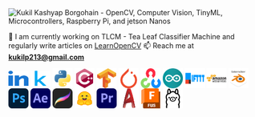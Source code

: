 
<img width="1920" height="478" alt="Kukil Kashyap Borgohain - OpenCV, Computer Vision, TinyML, Microcontrollers, Raspberry Pi, and jetson Nanos" src="https://github.com/user-attachments/assets/7c0c92ab-d5df-46da-8629-1d20455f0e71" />


🌱 I am currently working on TLCM - Tea Leaf Classifier Machine and regularly write articles on <a href="https://www.learnopencv.com/author/kukil" target="_blank">LearnOpenCV</a>
📫 Reach me at **kukilp213@gmail.com**

<p align="left">
<a href="https://www.linkedin.com/in/kukil-kashyap-borgohain/" target="_blank"><img align="center" src="https://github.com/kXborg/kXborg/blob/main/icons/linkedin.svg?raw=true" alt="linkedin" height="30" width="40" /></a>
<a href="https://kaggle.com/kxborg" target="_blank"><img align="center" src="https://github.com/kXborg/kXborg/blob/main/icons/kaggle.svg?raw=true" alt="kaggle" height="30" width="40" /></a>
<a href="https://www.python.org" target="_blank"><img align="center" src="https://github.com/kXborg/kXborg/blob/main/icons/python.svg?raw=true" alt="python" width="40" height="40"/></a> 
<a href="https://www.w3schools.com/cpp/" target="_blank"><img align="center" src="https://github.com/kXborg/kXborg/blob/main/icons/cpp.svg?raw=true" alt="cplusplus" width="40" height="40"/></a> 
<a href="https://www.tensorflow.org" target="_blank"><img align="center" src="https://github.com/kXborg/kXborg/blob/main/icons/tensorflow.svg?raw=true" alt="tensorflow" width="40" height="40"/></a> 
<a href="https://pytorch.org/" target="_blank"><img align="center" src="https://github.com/kXborg/kXborg/blob/main/icons/pytorch.svg?raw=true" alt="pytorch" width="40" height="40"/></a> 
<a href="https://opencv.org/" target="_blank"><img align="center" src="https://github.com/kXborg/kXborg/blob/main/icons/opencv.svg?raw=true" alt="opencv" width="40" height="40"/></a> 
<a href="https://www.arduino.cc/" target="_blank"><img align="center" src="https://github.com/kXborg/kXborg/blob/main/icons/arduino.svg?raw=true" alt="arduino" width="40" height="40"/></a> 
<a href="https://ifttt.com/" target="_blank"><img align="center" src="https://github.com/kXborg/kXborg/blob/main/icons/ifttt.svg?raw=true" alt="ifttt" width="40" height="40"/></a> 
<a href="https://aws.amazon.com" target="_blank"><img align="center" src="https://github.com/kXborg/kXborg/blob/main/icons/aws.svg?raw=true" alt="aws" width="40" height="40"/></a> 
<a href="https://www.blender.org/" target="_blank"><img align="center" src="https://github.com/kXborg/kXborg/blob/main/icons/blender.svg?raw=true" alt="blender" width="40" height="40"/></a>
<a href="https://www.photoshop.com/en" target="_blank"><img align="center" src="https://github.com/kXborg/kXborg/blob/main/icons/photoshop.png?raw=true" alt="photoshop" width="40" height="40"/></a>  
<a href="https://www.adobe.com" target="_blank"><img align="center" src="https://github.com/kXborg/kXborg/blob/main/icons/ae.png?raw=true" alt="adobe after effects" width="40" height="40"/></a> 
<a href="https://www.procreate.com" target="_blank"><img align="center" src="https://github.com/kXborg/kXborg/blob/main/icons/procreate.png?raw=true" alt="procreate" width="40" height="40"/></a>
<a href="https://www.huggingface.co" target="_blank"><img align="center" src="https://github.com/kXborg/kXborg/blob/main/icons/huggingface.svg?raw=true" alt="huggingface" width="40" height="40"/></a>
<a href="https://www.adobe.com/" target="_blank"><img align="center" src="https://github.com/kXborg/kXborg/blob/main/icons/premier.png?raw=true" alt="premier-pro" width="40" height="40"/></a>
<a href="https://www.autocad.com/" target="_blank"><img align="center" src="https://github.com/kXborg/kXborg/blob/main/icons/autocad.jpg?raw=true" alt="Autocad" width="40" height="40"/></a>
<a href="https://www.autdesk.com/" target="_blank"><img align="center" src="https://github.com/kXborg/kXborg/blob/main/icons/fusion.png?raw=true" alt="Fusion 360" width="40" height="40"/></a>
<a href="https://www.ollama.com/" target="_blank"><img align="center" src="https://github.com/kXborg/kXborg/blob/main/icons/ollama.png?raw=true" alt="Ollama" width="40" height="40"/></a>
</p>

